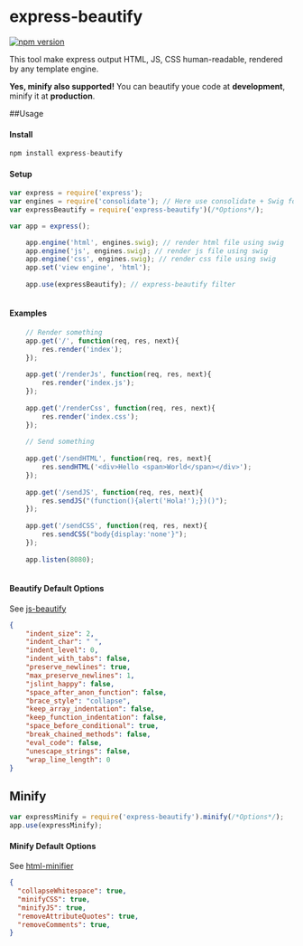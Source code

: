 # express-beautify

[![npm version](https://badge.fury.io/js/express-beautify.svg)](http://badge.fury.io/js/express-beautify)

This tool make express output HTML, JS, CSS human-readable, rendered by any template engine.

**Yes, minify also supported!**
You can beautify youe code at **development**, minify it at **production**.

##Usage

####  Install

````js
npm install express-beautify
````
####  Setup
````js
var express = require('express');
var engines = require('consolidate'); // Here use consolidate + Swig foe example
var expressBeautify = require('express-beautify')(/*Options*/);

var app = express();

    app.engine('html', engines.swig); // render html file using swig
    app.engine('js', engines.swig); // render js file using swig
    app.engine('css', engines.swig); // render css file using swig
    app.set('view engine', 'html');
    
    app.use(expressBeautify); // express-beautify filter
    
````
####  Examples 

````js
    // Render something
    app.get('/', function(req, res, next){
        res.render('index');
    });
    
    app.get('/renderJs', function(req, res, next){
        res.render('index.js');
    });
    
    app.get('/renderCss', function(req, res, next){
        res.render('index.css');
    });
    
    // Send something
    
    app.get('/sendHTML', function(req, res, next){
        res.sendHTML('<div>Hello <span>World</span></div>');
    });
    
    app.get('/sendJS', function(req, res, next){
        res.sendJS("(function(){alert('Hola!');})()");
    });
    
    app.get('/sendCSS', function(req, res, next){
        res.sendCSS("body{display:'none'}");
    });
    
    app.listen(8080);
    
````

#### Beautify Default Options
 See [js-beautify](https://www.npmjs.com/package/js-beautify)
````json
{
    "indent_size": 2,
    "indent_char": " ",
    "indent_level": 0,
    "indent_with_tabs": false,
    "preserve_newlines": true,
    "max_preserve_newlines": 1,
    "jslint_happy": false,
    "space_after_anon_function": false,
    "brace_style": "collapse",
    "keep_array_indentation": false,
    "keep_function_indentation": false,
    "space_before_conditional": true,
    "break_chained_methods": false,
    "eval_code": false,
    "unescape_strings": false,
    "wrap_line_length": 0
}
````

## Minify

````javascript
var expressMinify = require('express-beautify').minify(/*Options*/);
app.use(expressMinify);

````
#### Minify Default Options
See [html-minifier](https://www.npmjs.com/package/html-minifier)

````json
{
  "collapseWhitespace": true,
  "minifyCSS": true,
  "minifyJS": true,
  "removeAttributeQuotes": true,
  "removeComments": true,
}
````
